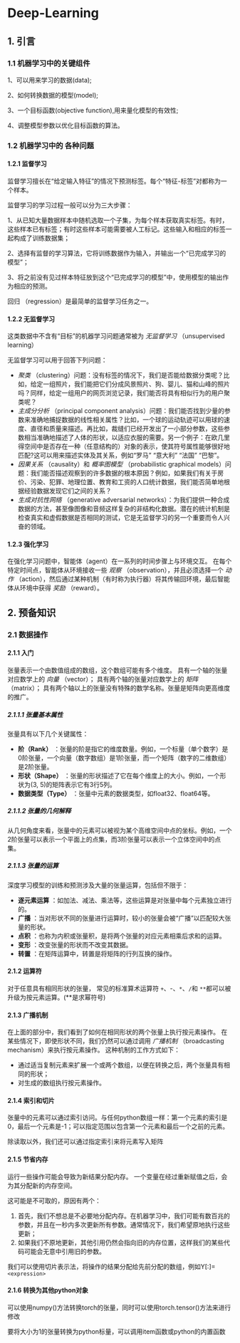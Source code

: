 # Deep-Learning

## 1. 引言

### 1.1 机器学习中的关键组件

1、可以用来学习的数据(data);

2、如何转换数据的模型(model);

3、一个目标函数(objective function),用来量化模型的有效性;

4、调整模型参数以优化目标函数的算法。

### 1.2 机器学习中的 各种问题

#### 1.2.1 监督学习

监督学习擅长在“给定输入特征”的情况下预测标签。每个“特征-标签”对都称为一个样本。

监督学习的学习过程一般可以分为三大步骤：

1、从已知大量数据样本中随机选取一个子集，为每个样本获取真实标签。有时，这些样本已有标签；有时这些样本可能需要被人工标记。这些输入和相应的标签一起构成了训练数据集；

2、选择有监督的学习算法，它将训练数据作为输入，并输出一个“已完成学习的模型”；

3、将之前没有见过样本特征放到这个“已完成学习的模型”中，使用模型的输出作为相应的预测。

回归 （regression）是最简单的监督学习任务之一。

#### 1.2.2 无监督学习

这类数据中不含有“目标”的机器学习问题通常被为 *无监督学习* （unsupervised learning）

无监督学习可以用于回答下列问题：

* *聚类* （clustering）问题：没有标签的情况下，我们是否能给数据分类呢？比如，给定一组照片，我们能把它们分成风景照片、狗、婴儿、猫和山峰的照片吗？同样，给定一组用户的网页浏览记录，我们能否将具有相似行为的用户聚类呢？
* *主成分分析* （principal component analysis）问题：我们能否找到少量的参数来准确地捕捉数据的线性相关属性？比如，一个球的运动轨迹可以用球的速度、直径和质量来描述。再比如，裁缝们已经开发出了一小部分参数，这些参数相当准确地描述了人体的形状，以适应衣服的需要。另一个例子：在欧几里得空间中是否存在一种（任意结构的）对象的表示，使其符号属性能够很好地匹配?这可以用来描述实体及其关系，例如“罗马”  “意大利”  “法国”  “巴黎”。
* *因果关系* （causality）和 *概率图模型* （probabilistic graphical models）问题：我们能否描述观察到的许多数据的根本原因？例如，如果我们有关于房价、污染、犯罪、地理位置、教育和工资的人口统计数据，我们能否简单地根据经验数据发现它们之间的关系？
* *生成对抗性网络* （generative adversarial networks）：为我们提供一种合成数据的方法，甚至像图像和音频这样复杂的非结构化数据。潜在的统计机制是检查真实和虚假数据是否相同的测试，它是无监督学习的另一个重要而令人兴奋的领域。

#### 1.2.3 强化学习

在强化学习问题中，智能体（agent）在一系列的时间步骤上与环境交互。 在每个特定时间点，智能体从环境接收一些 *观察* （observation），并且必须选择一个 *动作* （action），然后通过某种机制（有时称为执行器）将其传输回环境，最后智能体从环境中获得 *奖励* （reward）。

## 2. 预备知识

### 2.1 数据操作

#### 2.1.1 入门

张量表示一个由数值组成的数组，这个数组可能有多个维度。 具有一个轴的张量对应数学上的 *向量* （vector）； 具有两个轴的张量对应数学上的 *矩阵* （matrix）； 具有两个轴以上的张量没有特殊的数学名称。张量是矩阵向更高维度的推广。

##### 2.1.1.1 张量基本属性

张量具有以下几个关键属性：

* **阶（Rank）** ：张量的阶是指它的维度数量。例如，一个标量（单个数字）是0阶张量，一个向量（数字数组）是1阶张量，而一个矩阵（数字的二维数组）是2阶张量。
* **形状（Shape）** ：张量的形状描述了它在每个维度上的大小。例如，一个形状为(3, 5)的矩阵表示它有3行5列。
* **数据类型（Type）** ：张量中元素的数据类型，如float32、float64等。

##### 2.1.1.2 张量的几何解释

从几何角度来看，张量中的元素可以被视为某个高维空间中点的坐标。例如，一个2阶张量可以表示一个平面上的点集，而3阶张量可以表示一个立体空间中的点集。

##### 2.1.1.3 张量的运算

深度学习模型的训练和预测涉及大量的张量运算，包括但不限于：

* **逐元素运算** ：如加法、减法、乘法等，这些运算是对张量中每个元素独立进行的。
* **广播** ：当对形状不同的张量进行运算时，较小的张量会被“广播”以匹配较大张量的形状。
* **点积** ：也称为内积或张量积，是将两个张量的对应元素相乘后求和的运算。
* **变形** ：改变张量的形状而不改变其数据。
* **转置** ：在矩阵运算中，转置是将矩阵的行列互换的操作。

#### 2.1.2 运算符

对于任意具有相同形状的张量， 常见的标准算术运算符 `+`、-、`*`、`/`和 `**`都可以被升级为按元素运算。(**是求幂符号)

#### 2.1.3 广播机制

在上面的部分中，我们看到了如何在相同形状的两个张量上执行按元素操作。 在某些情况下，即使形状不同，我们仍然可以通过调用  *广播机制* （broadcasting mechanism）来执行按元素操作。 这种机制的工作方式如下：

* 通过适当复制元素来扩展一个或两个数组，以便在转换之后，两个张量具有相同的形状；
* 对生成的数组执行按元素操作。

#### 2.1.4 索引和切片

张量中的元素可以通过索引访问。与任何python数组一样：第一个元素的索引是0，最后一个元素是-1；可以指定范围以包含第一个元素和最后一个之前的元素。

除读取以外，我们还可以通过指定索引来将元素写入矩阵

#### 2.1.5 节省内存

运行一些操作可能会导致为新结果分配内存。 一个变量在经过重新赋值之后，会为其分配新的内存空间。

这可能是不可取的，原因有两个：

1. 首先，我们不想总是不必要地分配内存。在机器学习中，我们可能有数百兆的参数，并且在一秒内多次更新所有参数。通常情况下，我们希望原地执行这些更新；
2. 如果我们不原地更新，其他引用仍然会指向旧的内存位置，这样我们的某些代码可能会无意中引用旧的参数。

我们可以使用切片表示法，将操作的结果分配给先前分配的数组，例如Y[:]=`<expression>`

#### 2.1.6 转换为其他python对象

可以使用numpy()方法转换torch的张量，同时可以使用torch.tensor()方法来进行修改

要将大小为1的张量转换为python标量，可以调用item函数或python的内置函数
